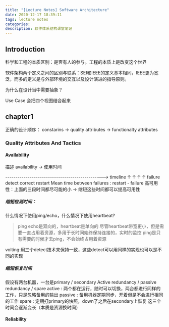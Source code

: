 ```yaml
---
title: "[Lecture Notes] Software Architecture"
date: 2020-12-17 18:39:11
tags: lecture notes
categories: 
description: 软件体系结构课堂笔记
---
```


## Introduction

科学和工程的本质区别：是否有人的参与。工程的本质上是改变这个世界

软件架构两个定义之间的区别与联系：SEI和IEEE的定义基本相同，IEEE更为宽泛，而多的定义是与外部环境的交互以及设计演进的指导原则。

为什么在设计当中需要抽象？

Use Case 会把四个视图结合起来

## chapter1 
正确的设计顺序： constarins -> quality attributes -> functionalty attributes

### Quality Attributes And Tactics
#### Availability
描述 availability -> 使用时间

------------------------------------------------> timeline
↑              ↑           ↑          ↑
failure       detect     correct    restart
Mean time between failures : restart - failure
高可用性：上面的三段时间都尽可能的小 -> 缩短这些时间都可以提高可用性

##### 缩短检测时间：
什么情况下使用ping/echo，什么情况下使用heartbeat?
> ping echo是双向的，heartbeat是单向的
> 尽管heartbeat带宽更小，但是需要一直占用着资源，多用于长时间始终保持连接的，实时的监控
> ping是只有需要的时候才去ping，不会始终占用着资源

volting:用三个detect技术来保持一致，这些detect可以用同样的实现也可以是不同的实现

##### 缩短恢复时间
假设有两台机器，一台是primary / secondary
Active redundancy / passive redundancy / spare
active : 两个都在运行，随时可以切换，两台都进行同样的工作，只是忽略备用的输出
passive : 备用机器定期同步，开着但是不会进行相同的工作
spare : 定期打primary的快照，down了之后在secondary上恢复
这三个时间会逐渐变长（本质是资源换时间）
#### Reliability